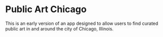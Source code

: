 # Public Art Chicago

This is an early version of an app designed to allow users to find curated public art in and around the city of Chicago, Illinois.
